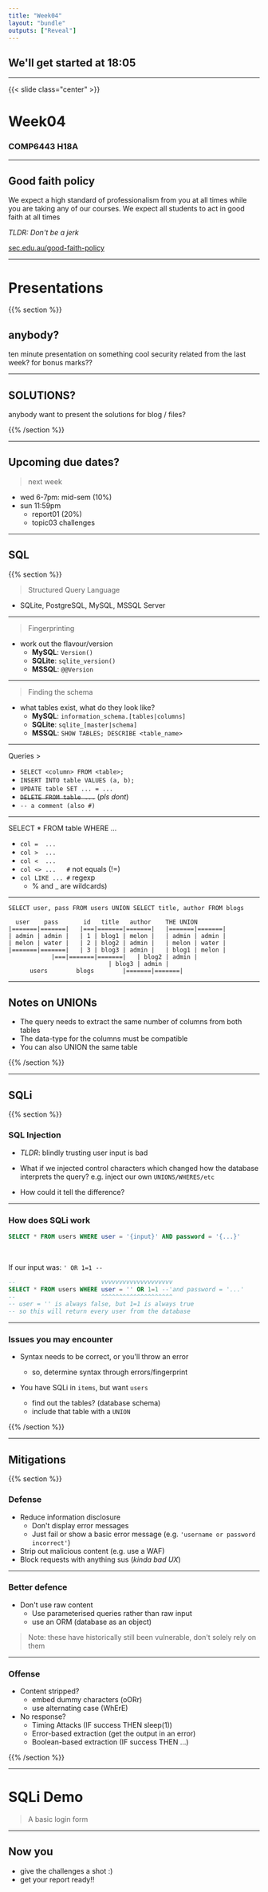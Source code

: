 ```yaml
---
title: "Week04"
layout: "bundle"
outputs: ["Reveal"]
---
```


## We'll get started at 18:05

---

{{< slide class="center" >}}
# Week04
### COMP6443 H18A 

---

## Good faith policy

We expect a high standard of professionalism from you at all times while you are taking any of our courses. We expect all students to act in good faith at all times

*TLDR: Don't be a jerk*

[sec.edu.au/good-faith-policy](https://sec.edu.au/good-faith-policy)


---

# Presentations
{{% section %}}
## anybody? 
ten minute presentation on something cool security related from the last week?
for bonus marks??

---

## SOLUTIONS?
anybody want to present the solutions for blog / files?

{{% /section %}}

---

## Upcoming due dates?
> next week
* wed 6-7pm: mid-sem (10%)
* sun 11:59pm
  * report01 (20%)
  * topic03 challenges

---

## SQL

{{% section %}}
> Structured Query Language
* SQLite, PostgreSQL, MySQL, MSSQL Server

---

> Fingerprinting
* work out the flavour/version
	* **MySQL**: `Version()`
	* **SQLite**: `sqlite_version()`
	* **MSSQL**: `@@Version`

---

> Finding the schema
* what tables exist, what do they look like?
	* **MySQL**: `information_schema.[tables|columns]`
	* **SQLite**: `sqlite_[master|schema]`
	* **MSSQL**: `SHOW TABLES; DESCRIBE <table_name>`

---

Queries >
* `SELECT <column> FROM <table>;`
* `INSERT INTO table VALUES (a, b);`
* `UPDATE table SET ... = ...`
* ~~`DELETE FROM table ...`~~ (*pls dont*)
* `-- a comment (also #)`

---

SELECT \* FROM table WHERE ...
* `col =  ...`
* `col >  ...`
* `col <  ...` 
* `col <> ...	#` not equals (!=)
* `col LIKE ...	#` regexp
  * % and \_ are wildcards)

---

`SELECT user, pass FROM users UNION SELECT title, author FROM blogs`
```
  user	  pass	     id	  title   author	THE UNION
|=======|=======|   |===|=======|=======|   |=======|=======|
| admin	| admin	|   | 1 | blog1 | melon |   | admin | admin |
| melon	| water	|   | 2 | blog2 | admin |   | melon | water |
|=======|=======|   | 3 | blog3 | admin |   | blog1 | melon |
		    |===|=======|=======|   | blog2 | admin |
		 		    	    | blog3 | admin |
      users		   blogs	    |=======|=======|
```
	
---

## Notes on UNIONs
* The query needs to extract the same number of columns from both tables
* The data-type for the columns must be compatible
* You can also UNION the same table

{{% /section %}}

---

## SQLi
{{% section %}}

### SQL Injection
* *TLDR*: blindly trusting user input is bad

* What if we injected control characters which changed how the database interprets the query? e.g. inject our own `UNIONS/WHERES/etc`

* How could it tell the difference?

---

### How does SQLi work

```sql
SELECT * FROM users WHERE user = '{input}' AND password = '{...}'
```

&nbsp;  

If our input was: `' OR 1=1 --`

```sql
--                        vvvvvvvvvvvvvvvvvvvv
SELECT * FROM users WHERE user = '' OR 1=1 --'and password = '...'
--                        ^^^^^^^^^^^^^^^^^^^^
-- user = '' is always false, but 1=1 is always true
-- so this will return every user from the database
```

---

### Issues you may encounter
* Syntax needs to be correct, or you'll throw an error
  * so, determine syntax through errors/fingerprint

* You have SQLi in `items`, but want `users`
  * find out the tables? (database schema)
  * include that table with a `UNION`

{{% /section %}}

---

## Mitigations

{{% section %}}

### Defense
* Reduce information disclosure
  * Don't display error messages
  * Just fail or show a basic error message (e.g. `'username or password incorrect'`)
* Strip out malicious content (e.g. use a WAF)
* Block requests with anything sus (*kinda bad UX*)

---

### Better defence
* Don't use raw content
  * Use parameterised queries rather than raw input
  * use an ORM (database as an object)

> Note: these have historically still been vulnerable, don't solely rely on them

---

### Offense

* Content stripped?
  * embed dummy characters (oORr)
  * use alternating case (WhErE)
* No response?
  * Timing Attacks (IF success THEN sleep(1))
  * Error-based extraction (get the output in an error)
  * Boolean-based extraction (IF success THEN ...)

{{% /section %}}

---

# SQLi Demo
> A basic login form

---

## Now you
* give the challenges a shot :)
* get your report ready!!
